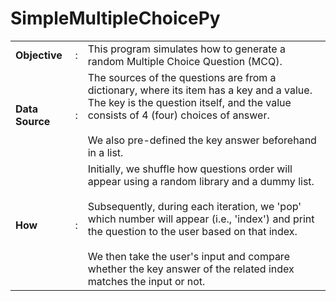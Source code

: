 # SimpleMultipleChoicePy


|     |     |     |
| --- | --- | --- |
| **Objective** | :   | This program simulates how to generate a random Multiple Choice Question (MCQ). |
| **Data Source** | :   | The sources of the questions are from a dictionary, where its item has a key and a value. The key is the question itself, and the value consists of 4 (four) choices of answer.<br><br>We also pre-defined the key answer beforehand in a list. |
| **How** | :   | Initially, we shuffle how questions order will appear using a random library and a dummy list.<br><br>Subsequently, during each iteration, we 'pop' which number will appear (i.e., 'index') and print the question to the user based on that index.<br><br>We then take the user's input and compare whether the key answer of the related index matches the input or not. |

